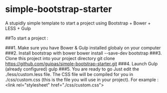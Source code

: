 # simple-bootstrap-starter
A stupidly simple template to start a project using Bootstrap + Bower + LESS + Gulp

##To start a project : 

###1. Make sure you have Bower & Gulp installed globaly on your computer
###2. Install bootstrap with bower
      bower install --save-dev bootstrap
###3. Clone this project into your project directory
      git clone https://github.com/guipas/simple-bootstrap-starter.git
###4. Launch Gulp (already configured)
      gulp
###5. You are ready to go
Just edit the ./less/custom.less file. The CSS file will be compiled for you in ./css/custom.css (this is the file you will use in your project). For example : 
      \<link rel="stylesheet" href="./css/custom.css"\>
